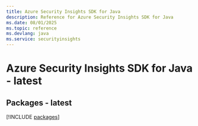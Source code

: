 ```yaml
---
title: Azure Security Insights SDK for Java
description: Reference for Azure Security Insights SDK for Java
ms.date: 08/01/2025
ms.topic: reference
ms.devlang: java
ms.service: securityinsights
---
```

# Azure Security Insights SDK for Java - latest
## Packages - latest
[!INCLUDE [packages](security-insights-index.md)]